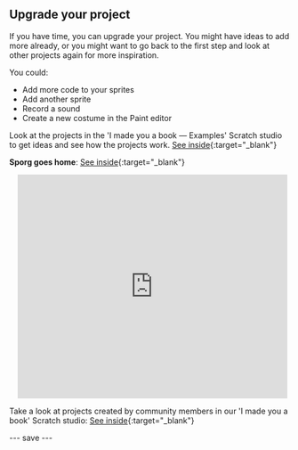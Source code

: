 ## Upgrade your project

If you have time, you can upgrade your project. You might have ideas to add more already, or you might want to go back to the first step and look at other projects again for more inspiration.

You could:
- Add more code to your sprites
- Add another sprite
- Record a sound
- Create a new costume in the Paint editor

Look at the projects in the 'I made you a book — Examples' Scratch studio to get ideas and see how the projects work. [See inside](https://scratch.mit.edu/studios/29082370){:target="_blank"}

**Sporg goes home**: [See inside](https://scratch.mit.edu/projects/499498152/editor){:target="_blank"}
<div class="scratch-preview" style="margin-left: 15px;">
  <iframe allowtransparency="true" width="485" height="402" src="https://scratch.mit.edu/projects/embed/499498152/?autostart=false" frameborder="0"></iframe>
</div>

Take a look at projects created by community members in our 'I made you a book' Scratch studio: [See inside](https://scratch.mit.edu/studios/29092393/){:target="_blank"}

--- save ---

